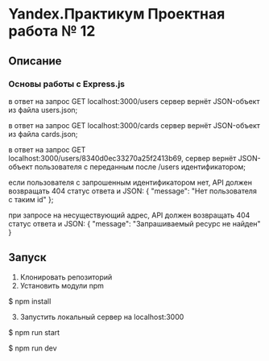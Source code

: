 # Yandex.Практикум Проектная работа № 12

## Описание

### Основы работы с Express.js

в ответ на запрос GET localhost:3000/users сервер вернёт JSON-объект из файла users.json;

в ответ на запрос GET localhost:3000/cards сервер вернёт JSON-объект из файла cards.json;

в ответ на запрос GET localhost:3000/users/8340d0ec33270a25f2413b69, сервер вернёт JSON-объект пользователя с переданным после /users идентификатором;

если пользователя с запрошенным идентификатором нет, API должен возвращать 404 статус ответа и JSON: { "message": "Нет пользователя с таким id" };

при запросе на несуществующий адрес, API должен возвращать 404 статус ответа и JSON: { "message": "Запрашиваемый ресурс не найден" }

## Запуск

1. Клонировать репозиторий
2. Установить модули npm

\$ npm install

3. Запустить локальный сервер на localhost:3000

\$ npm run start

\$ npm run dev
